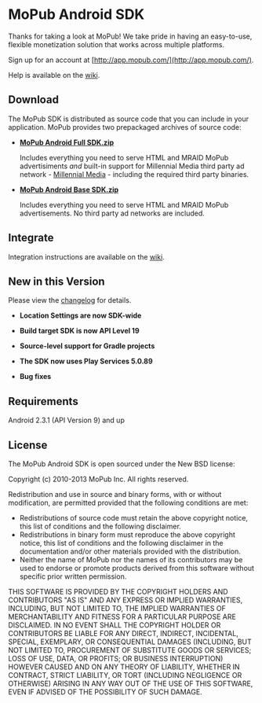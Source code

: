 # MoPub Android SDK

Thanks for taking a look at MoPub! We take pride in having an easy-to-use, flexible monetization solution that works across multiple platforms.

Sign up for an account at [http://app.mopub.com/](http://app.mopub.com/).

Help is available on the [wiki](https://github.com/mopub/mopub-android-sdk/wiki/Getting-Started).

## Download

The MoPub SDK is distributed as source code that you can include in your application.  MoPub provides two prepackaged archives of source code:

- **[MoPub Android Full SDK.zip](http://bit.ly/YUdU9v)**

  Includes everything you need to serve HTML and MRAID MoPub advertisiments *and* built-in support for Millennial Media third party ad network - [Millennial Media](http://www.millennialmedia.com/) - including the required third party binaries.

- **[MoPub Android Base SDK.zip](http://bit.ly/YUdWhH)**

  Includes everything you need to serve HTML and MRAID MoPub advertisements.  No third party ad networks are included.

## Integrate

Integration instructions are available on the [wiki](https://github.com/mopub/mopub-android-sdk/wiki/Getting-Started).


## New in this Version

Please view the [changelog](https://github.com/mopub/mopub-android-sdk/blob/master/CHANGELOG.md) for details.

  - **Location Settings are now SDK-wide**

  - **Build target SDK is now API Level 19**

  - **Source-level support for Gradle projects**

  - **The SDK now uses Play Services 5.0.89**

  - **Bug fixes**

## Requirements

Android 2.3.1 (API Version 9) and up

## License

The MoPub Android SDK is open sourced under the New BSD license:

Copyright (c) 2010-2013 MoPub Inc.
All rights reserved.

Redistribution and use in source and binary forms, with or without modification, are permitted provided that the following conditions are met:

* Redistributions of source code must retain the above copyright notice, this list of conditions and the following disclaimer.
* Redistributions in binary form must reproduce the above copyright notice, this list of conditions and the following disclaimer in the documentation and/or other materials provided with the distribution.
* Neither the name of MoPub nor the names of its contributors may be used to endorse or promote products derived from this software without specific prior written permission.

THIS SOFTWARE IS PROVIDED BY THE COPYRIGHT HOLDERS AND CONTRIBUTORS "AS IS" AND ANY EXPRESS OR IMPLIED WARRANTIES, INCLUDING, BUT NOT LIMITED TO, THE IMPLIED WARRANTIES OF MERCHANTABILITY AND FITNESS FOR A PARTICULAR PURPOSE ARE DISCLAIMED. IN NO EVENT SHALL THE COPYRIGHT HOLDER OR CONTRIBUTORS BE LIABLE FOR ANY DIRECT, INDIRECT, INCIDENTAL, SPECIAL, EXEMPLARY, OR CONSEQUENTIAL DAMAGES (INCLUDING, BUT NOT LIMITED TO, PROCUREMENT OF SUBSTITUTE GOODS OR SERVICES; LOSS OF USE, DATA, OR PROFITS; OR BUSINESS INTERRUPTION) HOWEVER CAUSED AND ON ANY THEORY OF LIABILITY, WHETHER IN CONTRACT, STRICT LIABILITY, OR TORT (INCLUDING NEGLIGENCE OR OTHERWISE) ARISING IN ANY WAY OUT OF THE USE OF THIS SOFTWARE, EVEN IF ADVISED OF THE POSSIBILITY OF SUCH DAMAGE.
